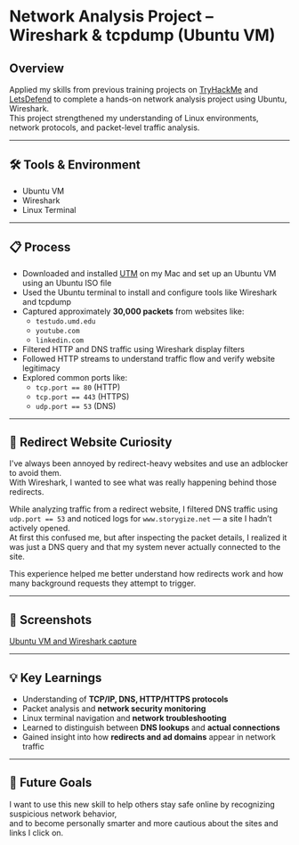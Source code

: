 # Network Analysis Project – Wireshark & tcpdump (Ubuntu VM)

## Overview
Applied my skills from previous training projects on [TryHackMe](https://tryhackme.com/) and [LetsDefend](https://letsdefend.io/) to complete a hands-on network analysis project using Ubuntu, Wireshark.  
This project strengthened my understanding of Linux environments, network protocols, and packet-level traffic analysis.

---

## 🛠 Tools & Environment
- Ubuntu VM  
- Wireshark  
- Linux Terminal  

---
## 📋 Process
- Downloaded and installed [UTM](https://mac.getutm.app/) on my Mac and set up an Ubuntu VM using an Ubuntu ISO file  
- Used the Ubuntu terminal to install and configure tools like Wireshark and tcpdump  
- Captured approximately **30,000 packets** from websites like:  
  - `testudo.umd.edu`  
  - `youtube.com`  
  - `linkedin.com`  
- Filtered HTTP and DNS traffic using Wireshark display filters  
- Followed HTTP streams to understand traffic flow and verify website legitimacy  
- Explored common ports like:
  - `tcp.port == 80` (HTTP)
  - `tcp.port == 443` (HTTPS)
  - `udp.port == 53` (DNS)
---

## 🚨 Redirect Website Curiosity
I've always been annoyed by redirect-heavy websites and use an adblocker to avoid them.  
With Wireshark, I wanted to see what was really happening behind those redirects.

While analyzing traffic from a redirect website, I filtered DNS traffic using `udp.port == 53` and noticed logs for `www.storygize.net` — a site I hadn’t actively opened.  
At first this confused me, but after inspecting the packet details, I realized it was just a DNS query and that my system never actually connected to the site.

This experience helped me better understand how redirects work and how many background requests they attempt to trigger.

---

## 📸 Screenshots
[Ubuntu VM and Wireshark capture](Screenshots)

---

## 💡 Key Learnings
- Understanding of **TCP/IP, DNS, HTTP/HTTPS protocols**  
- Packet analysis and **network security monitoring**  
- Linux terminal navigation and **network troubleshooting**  
- Learned to distinguish between **DNS lookups** and **actual connections**  
- Gained insight into how **redirects and ad domains** appear in network traffic  

---

## 🚀 Future Goals
I want to use this new skill to help others stay safe online by recognizing suspicious network behavior,  
and to become personally smarter and more cautious about the sites and links I click on.
